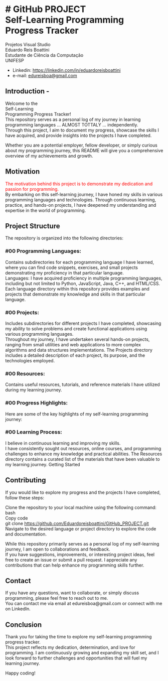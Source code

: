<h1># GitHub PROJECT <br> Self-Learning Programming Progress Tracker</h1>
Projetos Visual Studio <br>
Eduardo Reis Boattini<br>
Estudante de Ciência da Computação<br>
UNIFESP<br>

- Linkedin: https://linkedin.com/in/eduardoreisboattini
- e-mail: edureisboa@gmail.com

<h2>Introduction - </h2>
    Welcome to the<br> Self-Learning <br> Programming Progress Tracker! <br>
    This repository serves as a personal log of my journey in learning programming languages ... ALMOST TOTTALY ... independently. <br>
    Through this project, I aim to document my progress, showcase the skills I have acquired, and provide insights into the projects I have completed. 

Whether you are a potential employer, fellow developer, or simply curious about my programming journey, this README will give you a comprehensive overview of my achievements and growth.

<h2>Motivation</h2>
<span style="color: red;">The motivation behind this project is to demonstrate my dedication and passion for programming.</span>

<br>
By embarking on this self-learning journey, I have honed my skills in various programming languages and technologies. 
Through continuous learning, practice, and hands-on projects, I have deepened my understanding and expertise in the world of programming.

<h2>Project Structure</h2>
The repository is organized into the following directories:

<h3>#00 Programming Languages:</h3> Contains subdirectories for each programming language I have learned, where you can find code snippets, exercises, and small projects demonstrating my proficiency in that particular language.<br>
    Languages: I have acquired proficiency in multiple programming languages, including but not limited to Python, JavaScript, Java, C++, and HTML/CSS. Each language directory within this repository provides examples and projects that demonstrate my knowledge and skills in that particular language.

<h3>#00 Projects:</h3> Includes subdirectories for different projects I have completed, showcasing my ability to solve problems and create functional applications using various programming languages.<br>
    Throughout my journey, I have undertaken several hands-on projects, ranging from small utilities and web applications to more complex algorithms and data structures implementations. The Projects directory includes a detailed description of each project, its purpose, and the technologies employed.

<h3>#00 Resources:</h3> Contains useful resources, tutorials, and reference materials I have utilized during my learning journey.

<h3>#00 Progress Highlights:</h3>
    Here are some of the key highlights of my self-learning programming journey:

<h3>#00 Learning Process:</h3> I believe in continuous learning and improving my skills.<br> I have consistently sought out resources, online courses, and programming challenges to enhance my knowledge and practical abilities. The Resources directory contains a curated list of the materials that have been valuable to my learning journey.
Getting Started

<h2>Contributing</h2>
If you would like to explore my progress and the projects I have completed, follow these steps:

Clone the repository to your local machine using the following command:<br>
bash<br>
Copy code<br>
git clone https://github.com/Eduardoreisboattini/GitHub_PROJECT.git<br>
Navigate to the desired language or project directory to explore the code and documentation.


While this repository primarily serves as a personal log of my self-learning journey, I am open to collaborations and feedback.<br> If you have suggestions, improvements, or interesting project ideas, feel free to create an issue or submit a pull request. I appreciate any contributions that can help enhance my programming skills further.

<h2>Contact</h2>
If you have any questions, want to collaborate, or simply discuss programming, please feel free to reach out to me.<br> You can contact me via email at edureisboa@gmail.com or connect with me on LinkedIn.

<h2>Conclusion</h2>
Thank you for taking the time to explore my self-learning programming progress tracker. <br>
This project reflects my dedication, determination, and love for programming. I am continuously growing and expanding my skill set, and I look forward to further challenges and opportunities that will fuel my learning journey.

Happy coding!
